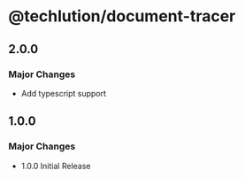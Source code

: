 # @techlution/document-tracer

## 2.0.0

### Major Changes

- Add typescript support

## 1.0.0

### Major Changes

- 1.0.0 Initial Release
